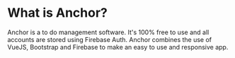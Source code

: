 # What is Anchor?
Anchor is a to do management software. It's 100% free to use and all accounts are stored using Firebase Auth. Anchor combines the use of VueJS, Bootstrap and Firebase to make an easy to use and responsive app. 
